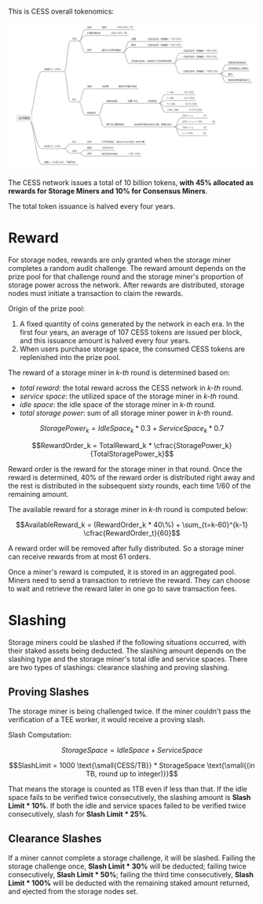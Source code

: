 This is CESS overall tokenomics:

![CESS Tokenomics](../assets/storage-node/reward/tokenomics-v1.png)

The CESS network issues a total of 10 billion tokens, **with 45% allocated as rewards for Storage Miners and 10% for Consensus Miners**.

The total token issuance is halved every four years.

# Reward

For storage nodes, rewards are only granted when the storage miner completes a random audit challenge. The reward amount depends on the prize pool for that challenge round and the storage miner's proportion of storage power across the network. After rewards are distributed, storage nodes must initiate a transaction to claim the rewards.

Origin of the prize pool:

1. A fixed quantity of coins generated by the network in each era. In the first four years, an average of 107 CESS tokens are issued per block, and this issuance amount is halved every four years.
2. When users purchase storage space, the consumed CESS tokens are replenished into the prize pool.

The reward of a storage miner in *k-th* round is determined based on:

- *total reward*: the total reward across the CESS network in *k-th* round.
- *service space*: the utilized space of the storage miner in *k-th* round.
- *idle space*: the idle space of the storage miner in *k-th* round.
- *total storage power*: sum of all storage miner power in *k-th* round.

$$StoragePower_k = IdleSpace_k * 0.3 + ServiceSpace_k * 0.7$$

$$RewardOrder_k = TotalReward_k * \cfrac{StoragePower_k}{TotalStoragePower_k}$$

Reward order is the reward for the storage miner in that round. Once the reward is determined, 40% of the reward order is distributed right away and the rest is distributed in the subsequent sixty rounds, each time 1/60 of the remaining amount.

The available reward for a storage miner in *k-th* round is computed below:

$$AvailableReward_k = (RewardOrder_k * 40\%) + \sum_{t=k-60}^{k-1} \cfrac{RewardOrder_t}{60}$$

A reward order will be removed after fully distributed. So a storage miner can receive rewards from at most 61 orders.

Once a miner's reward is computed, it is stored in an aggregated pool. Miners need to send a transaction to retrieve the reward. They can choose to wait and retrieve the reward later in one go to save transaction fees.

# Slashing

Storage miners could be slashed if the following situations occurred, with their staked assets being deducted. The slashing amount depends on the slashing type and the storage miner's total idle and service spaces. There are two types of slashings: clearance slashing and proving slashing.

## Proving Slashes

The storage miner is being challenged twice. If the miner couldn't pass the verification of a TEE worker, it would receive a proving slash.

Slash Computation:

$$StorageSpace = IdleSpace + ServiceSpace$$

$$SlashLimit = 1000 \text{\small{CESS/TB}} * StorageSpace \text{\small{(in TB, round up to integer)}}$$

That means the storage is counted as 1TB even if less than that. If the idle space fails to be verified twice consecutively, the slashing amount is **Slash Limit * 10%**. If both the idle and service spaces failed to be verified twice consecutively, slash for **Slash Limit * 25%**.

## Clearance Slashes

If a miner cannot complete a storage challenge, it will be slashed. Failing the storage challenge once, **Slash Limit * 30%** will be deducted; failing twice consecutively, **Slash Limit * 50%**; failing the third time consecutively, **Slash Limit * 100%** will be deducted with the remaining staked amount returned, and ejected from the storage nodes set.

